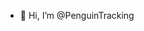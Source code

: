 - 👋 Hi, I’m @PenguinTracking

<!---
PenguinTracking/PenguinTracking is a ✨ special ✨ repository because its `README.md` (this file) appears on your GitHub profile.
You can click the Preview link to take a look at your changes.
--->
